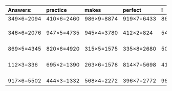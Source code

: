 | Answers: | practice | makes | perfect | ! |
| :--- | :--- | :--- | :--- | :--- |
| 349×6=2094 | 410×6=2460 | 986×9=8874 | 919×7=6433 | 868×4=3472 | 
|   |   |   |   |   | 
|   |   |   |   |   | 
|   |   |   |   |   | 
| 346×6=2076 | 947×5=4735 | 945×4=3780 | 412×2=824 | 547×7=3829 | 
|   |   |   |   |   | 
|   |   |   |   |   | 
|   |   |   |   |   | 
|   |   |   |   |   | 
| 869×5=4345 | 820×6=4920 | 315×5=1575 | 335×8=2680 | 501×6=3006 | 
|   |   |   |   |   | 
|   |   |   |   |   | 
|   |   |   |   |   | 
|   |   |   |   |   | 
| 112×3=336 | 695×2=1390 | 263×6=1578 | 814×7=5698 | 410×5=2050 | 
|   |   |   |   |   | 
|   |   |   |   |   | 
|   |   |   |   |   | 
|   |   |   |   |   | 
| 917×6=5502 | 444×3=1332 | 568×4=2272 | 396×7=2772 | 980×4=3920 | 
